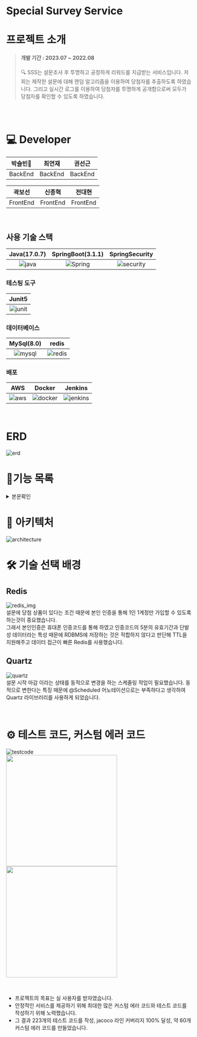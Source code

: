 # Special Survey Service

# 프로젝트 소개

<aside>

> #### 개발 기간 : 2023.07 ~ 2022.08 <br>
> 🔍 SSS는 설문조사 후 투명하고 공정하게 리워드를 지급받는 서비스입니다.
> 저희는 제작한 설문에 대해 랜덤 알고리즘을 이용하여 당첨자를 추출하도록 하였습니다. 그리고 실시간 로그를 이용하여 당첨자를 투명하게 공개함으로써 모두가 당첨자를 확인할 수 있도록 하였습니다.

<br/>

<br>

</aside>

# 💻 Developer

| **박슬빈👑** | **최연재** | **권선근** |
|:---------:|:-------:|:-------:|
|  BackEnd  | BackEnd | BackEnd |

| **곽보선**  | **신종혁**  | **전대현**  |
|:--------:|:--------:|:--------:|
| FrontEnd | FrontEnd | FrontEnd |

<br>

## 사용 기술 스택

| Java(17.0.7) | SpringBoot(3.1.1) | SpringSecurity |
|:------------:|:-----------------:|:--------------:|
|   ![java]    |     ![Spring]     |  ![security]   |

### 테스팅 도구

|  Junit5  |
|:--------:|
| ![junit] |

### 데이터베이스

| MySql(8.0) |  redis   |
|:----------:|:--------:|
|  ![mysql]  | ![redis] |

### 배포

|  AWS   |  Docker   |  Jenkins   |
|:------:|:---------:|:----------:|
| ![aws] | ![docker] | ![jenkins] |

<br>

# ERD

![erd]

# 🎉기능 목록

<details>
  <summary>본문확인</summary>

<h2>설문 작성자 기능</h2>
<li>설문 조사 작성, 시작, 마감</li>
<li>설문 조사 즉시 당첨, 마감 후 당첨 기능 선택</li>
<li>설문 조사 통계</li>

<h2>설문 응답자 기능</h2>
<li>본인확인을 위한 휴대폰 인증</li>
<li>응답 가능한 설문 추천 기능</li>
<li>설문 조사 응답</li>
<li>응답한 설문 당첨 확인 기능</li>
<li>설문 당첨자 목록 로그 확인 기능</li>

</details>

# 🧱 아키텍처

![architecture]

# 🛠 기술 선택 배경

## Redis

![redis_img]
<br>
설문에 당첨 상품이 있다는 조건 때문에 본인 인증을 통해 1인 1계정만 가입할 수 있도록 하는것이 중요했습니다.<br>
그래서 본인인증은 휴대폰 인증코드를 통해 하였고 인증코드의 5분의 유효기간과 단발성 데이터라는 특성 때문에
RDBMS에 저장하는 것은 적합하지 않다고 판단해 TTL을 지원해주고 데이터 접근이 빠른 Redis를 사용했습니다.

## Quartz

![quartz]
<br>
설문 시작 마감 이라는 상태를 동적으로 변경을 하는 스케줄링 작업이 필요했습니다. 동적으로 변한다는 특징 때문에 @Scheduled 어노테이션으로는 부족하다고 생각하여
Quartz 라이브러리를 사용하게 되었습니다.


<br>

# ⚙ 테스트 코드, 커스텀 에러 코드

![testcode]
<br>
<img src="./images/error1.PNG" width="300" height="300"/>
<img src="./images/error2.PNG" width="300" height="300"/>

<br>

- 프로젝트의 목표는 실 사용자를 받자였습니다.
- 안정적인 서비스를 제공하기 위해 최대한 많은 커스텀 에러 코드와 테스트 코드를 작성하기 위해 노력했습니다.
- 그 결과 223개의 테스트 코드를 작성, jacoco 라인 커버리지 100% 달성, 약 60개 커스텀 에러 코드를 만들었습니다.

<!-- Stack Icon Refernces -->

[java]: /images/java-color.svg

[junit]: /images/junit5-color.svg

[mysql]: /images/mysql-color.svg

[redis]: /images/redis-color.svg

[spring]: /images/springboot-color.svg

[security]: /images/springsecurity-color.svg

[docker]: /images/docker-color.svg

[jenkins]: /images/jenkins-color.svg

[aws]: /images/amazonaws-color.svg

[erd]: /images/erd.PNG

[architecture]: /images/architecture.png

[redis_img]: /images/redis_image.png

[quartz]: /images/quartz.jpg

[testcode]: /images/testcode.PNG

[error1]: /images/error1.PNG

[error2]: /images/error2.PNG

